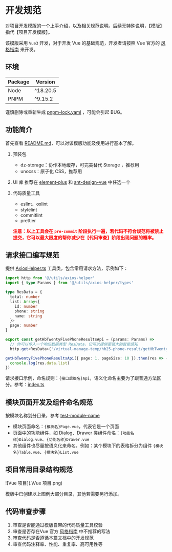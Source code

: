 # 开发规范

对项目开发模版的一个上手介绍，以及相关规范说明。后续无特殊说明，【模版】指代【项目开发模版】。

该模版采用 `Vue3` 开发，对于开发 Vue 的基础规范，开发者请按照 Vue 官方的 [风格指南](https://v2.cn.vuejs.org/v2/style-guide/) 来开发。

## 环境

| Package | Version  |
| ------- | -------- |
| Node    | ^18.20.5 |
| PNPM    | ^9.15.2  |

谨慎删除或重新生成 [pnpm-lock.yaml](../pnpm-lock.yaml) ，可能会引起 BUG。

## 功能简介

首先查看 [README.md](../README.md)，可以对该模版功能及使用进行基本了解。

1. 预装包

   - dz-storage：协作本地缓存，可完美替代 Storage ，推荐用
   - unocss：原子化 CSS，推荐用

2. UI 库
   推荐在 [element-plus](https://github.com/element-plus/element-plus) 和 [ant-design-vue](https://github.com/vueComponent/ant-design-vue) 中任选一个

3. 代码质量工具

   - eslint、oxlint
   - stylelint
   - commitlint
   - prettier

   <font color="red">**注意：以上工具会在 `pre-commit` 阶段执行一遍，若代码不符合规范将被禁止提交，它可以最大限度的帮你减少在【代码审查】阶段出现问题的概率。**</font>

## 请求接口编写规范

提供 [AxiosHelper.ts](../src/utils/axios-helper/AxiosHelper.ts) 工具类，包含常用请求方法，示例如下：

```typescript
import http from '@/utils/axios-helper'
import { type Params } from '@/utils/axios-helper/types'

type ResData = {
  total: number
  list: Array<{
    id: number
    phone: string
    name: string
  }>
  page: number
}

export const getHbTwentyFivePhoneResultsApi = (params: Params) =>
  // 你可以传入一个响应数据类型 ResData，它可以提供更强大的智能感知
  http.get<ResData>('/virtual-manage-temp/hb25-phone-result/getHbTwentyFivePhoneResults', params)

getHbTwentyFivePhoneResultsApi({ page: 1, pageSize: 10 }).then(res => {
  console.log(res.data.list)
})
```

请求接口示例，命名规则：`{接口后缀名}Api`，语义化命名主要为了跟普通方法区分。参考：[index.ts](../src/apis/index.ts)

## 模块页面开发及组件命名规范

按模块名称划分目录，参考 [test-module-name](../src/views/test-module-name)

- 模块页面命名：`{模块名}Page.vue`，代表它是一个页面
- 页面中的功能组件，如 Dialog、Drawer 类组件命名：`{功能名称}Dialog.vue`、`{功能名称}Drawer.vue`
- 其他组件也尽量按语义化来命名，例如：某个模块下的表格拆分为组件 `{模块名}Table.vue`、`{模块名}List.vue`

## 项目常用目录结构规范

![Vue 项目](.\Vue 项目.png)

模版中已创建以上图例大部分目录，其他若需要另行添加。

## 代码审查步骤

1. 审查是否能通过模版自带的代码质量工具校验
2. 审查是否存在Vue 官方 [风格指南](https://v2.cn.vuejs.org/v2/style-guide/) 中不推荐的写法
3. 审查代码是否遵循本篇文档中的开发规范
4. 审查代码注释率、性能、重复率、高可用性等

